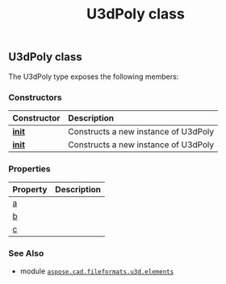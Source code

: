 ﻿---
title: U3dPoly class
second_title: Aspose.CAD for Python via .NET API References
description: 
type: docs
weight: 80
url: /aspose.cad.fileformats.u3d.elements/u3dpoly/
is_root: false
---

## U3dPoly class



The U3dPoly type exposes the following members:

### Constructors
| Constructor | Description |
| :- | :- |
| [__init__](/cad/python-net/aspose.cad.fileformats.u3d.elements/u3dpoly/__init__/#int-int-int) | Constructs a new instance of U3dPoly |
| [__init__](/cad/python-net/aspose.cad.fileformats.u3d.elements/u3dpoly/__init__/#) | Constructs a new instance of U3dPoly |


### Properties
| Property | Description |
| :- | :- |
| [a](/cad/python-net/aspose.cad.fileformats.u3d.elements/u3dpoly/a) |  |
| [b](/cad/python-net/aspose.cad.fileformats.u3d.elements/u3dpoly/b) |  |
| [c](/cad/python-net/aspose.cad.fileformats.u3d.elements/u3dpoly/c) |  |



### See Also
* module [`aspose.cad.fileformats.u3d.elements`](..)
